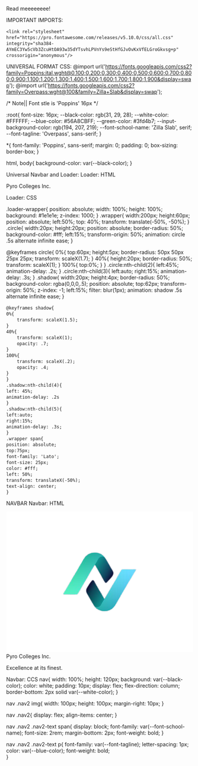 Read meeeeeeee!

    




IMPORTANT IMPORTS:
<script src="https://cdnjs.cloudflare.com/ajax/libs/jquery/2.1.4/jquery.min.js" integrity="sha512-AFwxAkWdvxRd9qhYYp1qbeRZj6/       iTNmJ2GFwcxsMOzwwTaRwz2a/2TX225Ebcj3whXte1WGQb38cXE5j7ZQw3g==" crossorigin="anonymous" referrerpolicy="no-referrer"></script>
    <link rel="stylesheet" href="https://pro.fontawesome.com/releases/v5.10.0/css/all.css" integrity="sha384-AYmEC3Yw5cVb3ZcuHtOA93w35dYTsvhLPVnYs9eStHfGJvOvKxVfELGroGkvsg+p" crossorigin="anonymous"/>
    


UNIVERSAL FORMAT CSS: 
@import url('https://fonts.googleapis.com/css2?family=Poppins:ital,wght@0,100;0,200;0,300;0,400;0,500;0,600;0,700;0,800;0,900;1,100;1,200;1,300;1,400;1,500;1,600;1,700;1,800;1,900&display=swap');
@import url('https://fonts.googleapis.com/css2?family=Overpass:wght@100&family=Zilla+Slab&display=swap');

/* Note|| Font stle is 'Poppins' 16px */

:root{
    font-size: 16px;
    --black-color: rgb(31, 29, 28);
    --white-color: #FFFFFF;
    --blue-color: #56A8CBFF;
    --green-color: #3fd4b7;
    --input-background-color: rgb(194, 207, 219);
    --font-school-name: 'Zilla Slab', serif;
    --font-tagline: 'Overpass', sans-serif;
}

*{
    font-family: 'Poppins', sans-serif;
    margin: 0;
    padding: 0;
    box-sizing: border-box;
}

html, body{
    background-color: var(--black-color);
}





Universal Navbar and Loader:
Loader: HTML
     <!-- LOADER! -->
      <div class="loader-wrapper" id="loader-wrapperID">
        <div class="wrapper">
            <div class="circle"></div>
            <div class="circle"></div>
            <div class="circle"></div>
            <div class="shadow"></div>
            <div class="shadow"></div>
            <div class="shadow"></div>
            <span>Pyro Colleges Inc.</span>
        </div>
    </div>
    <!-- LOADER -->

Loader: CSS

.loader-wrapper{
    position: absolute;
    width: 100%;
    height: 100%;
    background: #1e1e1e;
    z-index: 1000;
}
.wrapper{
    width:200px;
    height:60px;
    position: absolute;
    left:50%;
    top: 40%;
    transform: translate(-50%, -50%);
}
.circle{
    width:20px;
    height:20px;
    position: absolute;
    border-radius: 50%;
    background-color: #fff;
    left:15%;
    transform-origin: 50%;
    animation: circle .5s alternate infinite ease;
}

@keyframes circle{
    0%{
        top:60px;
        height:5px;
        border-radius: 50px 50px 25px 25px;
        transform: scaleX(1.7);
    }
    40%{
        height:20px;
        border-radius: 50%;
        transform: scaleX(1);
    }
    100%{
        top:0%;
    }
    }
    .circle:nth-child(2){
    left:45%;
    animation-delay: .2s;
    }
    .circle:nth-child(3){
    left:auto;
    right:15%;
    animation-delay: .3s;
    }
    .shadow{
    width:20px;
    height:4px;
    border-radius: 50%;
    background-color: rgba(0,0,0,.5);
    position: absolute;
    top:62px;
    transform-origin: 50%;
    z-index: -1;
    left:15%;
    filter: blur(1px);
    animation: shadow .5s alternate infinite ease;
    }

    @keyframes shadow{
    0%{
        transform: scaleX(1.5);
    }
    40%{
        transform: scaleX(1);
        opacity: .7;
    }
    100%{
        transform: scaleX(.2);
        opacity: .4;
    }
    }
    .shadow:nth-child(4){
    left: 45%;
    animation-delay: .2s
    }
    .shadow:nth-child(5){
    left:auto;
    right:15%;
    animation-delay: .3s;
    }
    .wrapper span{
    position: absolute;
    top:75px;
    font-family: 'Lato';
    font-size: 25px;
    color: #fff;
    left: 50%;
    transform: translateX(-50%);
    text-align: center;
    }


NAVBAR
Navbar: HTML
 <nav>
        <div class="nav2">
        <img src="/images/logo.png" alt="">
            <div class="nav2-text">
                <span>Pyro Colleges Inc.</span>
                <p>Excellence at its finest.</p>
            </div>
        </div>        
</nav>

Navbar: CCS
nav{
    width: 100%;
    height: 120px;
    background: var(--black-color);
    color: white;
    padding: 10px;
    display: flex;
    flex-direction: column;
    border-bottom: 2px solid var(--white-color);
}

nav .nav2 img{
    width: 100px;
    height: 100px;
    margin-right: 10px;
}

nav .nav2{
    display: flex;
    align-items: center;
}

nav .nav2 .nav2-text span{
    display: block;
    font-family: var(--font-school-name);
    font-size: 2rem;
    margin-bottom: 2px;
    font-weight: bold;
}

nav .nav2 .nav2-text p{
    font-family: var(--font-tagline);
    letter-spacing: 1px;
    color: var(--blue-color);
    font-weight: bold;   
}